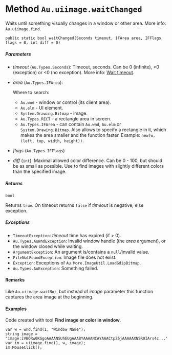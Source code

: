 # Method `Au.uiimage.waitChanged`

Waits until something visually changes in a window or other area. More info: `Au.uiimage.find`.

```
public static bool waitChanged(Seconds timeout, IFArea area, IFFlags flags = 0, int diff = 0)
```

##### Parameters

- *timeout*  (`Au.Types.Seconds`):
    Timeout, seconds. Can be 0 (infinite), >0 (exception) or \<0 (no exception). More info: [Wait timeout](../articles/Wait%20timeout.html).
- *area*  (`Au.Types.IFArea`):

    Where to search:

    - `Au.wnd` - window or control (its client area).
    - `Au.elm` - UI element.
    - `System.Drawing.Bitmap` - image.
    - `Au.Types.RECT` - a rectangle area in screen.
    - `Au.Types.IFArea` - can contain `Au.wnd`, `Au.elm` or `System.Drawing.Bitmap`. Also allows to specify a rectangle in it, which makes the area smaller and the function faster. Example: `new(w, (left, top, width, height))`.
- *flags*  (`Au.Types.IFFlags`)
- *diff*  (`int`):
    Maximal allowed color difference. Can be 0 - 100, but should be as small as possible. Use to find images with slightly different colors than the specified image.

##### Returns

`bool`

Returns `true`. On timeout returns `false` if *timeout* is negative; else exception.

##### Exceptions

- `TimeoutException`:
    *timeout* time has expired (if > 0).
- `Au.Types.AuWndException`:
    Invalid window handle (the *area* argument), or the window closed while waiting.
- `ArgumentException`:
    An argument is/contains a `null`/invalid value.
- `FileNotFoundException`:
    Image file does not exist.
- `Exception`:
    Exceptions of `Au.More.ImageUtil.LoadGdipBitmap`.
- `Au.Types.AuException`:
    Something failed.

#### Remarks

Like `Au.uiimage.waitNot`, but instead of *image* parameter this function captures the area image at the beginning.

#### Examples

Code created with tool **Find image or color in window**.

```
var w = wnd.find(1, "Window Name");
string image = "image:iVBORw0KGgoAAAANSUhEUgAAABYAAAANCAYAAACtpZ5jAAAAAXNSR0IArs4c...";
var im = uiimage.find(1, w, image);
im.MouseClick();
```